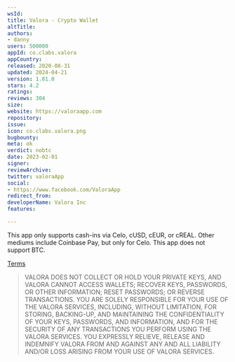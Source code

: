 ```yaml
---
wsId: 
title: Valora - Crypto Wallet
altTitle: 
authors:
- danny
users: 500000
appId: co.clabs.valora
appCountry: 
released: 2020-08-31
updated: 2024-04-21
version: 1.81.0
stars: 4.2
ratings: 
reviews: 304
size: 
website: https://valoraapp.com
repository: 
issue: 
icon: co.clabs.valora.png
bugbounty: 
meta: ok
verdict: nobtc
date: 2023-02-01
signer: 
reviewArchive: 
twitter: valoraApp
social:
- https://www.facebook.com/ValoraApp
redirect_from: 
developerName: Valora Inc
features: 

---
```


This app only supports cash-ins via Celo, cUSD, cEUR, or cREAL. Other mediums include Coinbase Pay, but only for Celo. This app does not support BTC.

[Terms](https://valoraapp.com/terms)

> VALORA DOES NOT COLLECT OR HOLD YOUR PRIVATE KEYS, AND VALORA CANNOT ACCESS WALLETS; RECOVER KEYS, PASSWORDS, OR OTHER INFORMATION; RESET PASSWORDS; OR REVERSE TRANSACTIONS. YOU ARE SOLELY RESPONSIBLE FOR YOUR USE OF THE VALORA SERVICES, INCLUDING, WITHOUT LIMITATION, FOR STORING, BACKING-UP, AND MAINTAINING THE CONFIDENTIALITY OF YOUR KEYS, PASSWORDS, AND INFORMATION, AND FOR THE SECURITY OF ANY TRANSACTIONS YOU PERFORM USING THE VALORA SERVICES. YOU EXPRESSLY RELIEVE, RELEASE AND INDEMNIFY VALORA FROM AND AGAINST ANY AND ALL LIABILITY AND/OR LOSS ARISING FROM YOUR USE OF VALORA SERVICES.